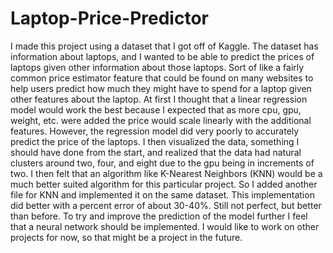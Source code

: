 # Laptop-Price-Predictor
I made this project using a dataset that I got off of Kaggle. The dataset has information about laptops, and I wanted to be able to predict the prices of laptops given other information about those laptops. Sort of like a fairly common price estimator feature that could be found on many websites to help users predict how much they might have to spend for a laptop given other features about the laptop. At first I thought that a linear regression model would work the best because I expected that as more cpu, gpu, weight, etc. were added the price would scale linearly with the additional features. However, the regression model did very poorly to accurately predict the price of the laptops. I then visualized the data, something I should have done from the start, and realized that the data had natural clusters around two, four, and eight due to the gpu being in increments of two. I then felt that an algorithm like K-Nearest Neighbors (KNN) would be a much better suited algorithm for this particular project. So I added another file for KNN and implemented it on the same dataset. This implementation did better with a percent error of about 30-40%. Still not perfect, but better than before. To try and improve the prediction of the model further I feel that a neural network should be implemented. I would like to work on other projects for now, so that might be a project in the future.
